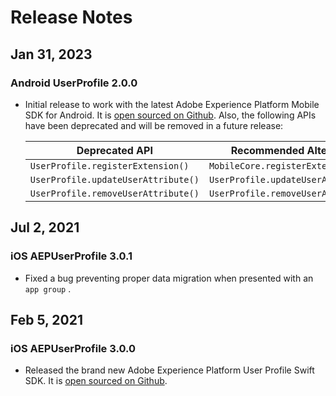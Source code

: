 # Release Notes

## Jan 31, 2023

### Android UserProfile 2.0.0

- Initial release to work with the latest Adobe Experience Platform Mobile SDK for Android. It is [open sourced on Github](https://github.com/adobe/aepsdk-userprofile-android). Also, the following APIs have been deprecated and will be removed in a future release:

  | Deprecated API                      | Recommended Alternative              |
  | ----------------------------------- | ------------------------------------ |
  | `UserProfile.registerExtension()`   | `MobileCore.registerExtensions()`    |
  | `UserProfile.updateUserAttribute()` | `UserProfile.updateUserAttributes()` |
  | `UserProfile.removeUserAttribute()` | `UserProfile.removeUserAttributes()` |

## Jul 2, 2021

### iOS AEPUserProfile 3.0.1

- Fixed a bug preventing proper data migration when presented with an `app group` .

## Feb 5, 2021

### iOS AEPUserProfile 3.0.0

- Released the brand new Adobe Experience Platform User Profile Swift SDK. It is [open sourced on Github](https://github.com/adobe/aepsdk-userprofile-ios).
